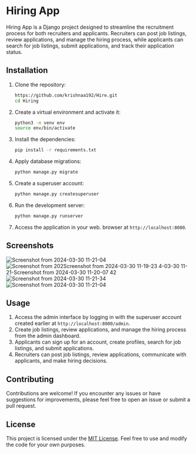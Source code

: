 # Hiring App

Hiring App is a Django project designed to streamline the recruitment process for both recruiters and applicants. Recruiters can post job listings, review applications, and manage the hiring process, while applicants can search for job listings, submit applications, and track their application status.

## Installation

1. Clone the repository:

    ```bash
   https://github.com/krishnaa192/Hire.git
    cd Hiring
    ```

2. Create a virtual environment and activate it:

    ```bash
    python3 -m venv env
    source env/bin/activate
    ```

3. Install the dependencies:

    ```bash
    pip install -r requirements.txt
    ```

4. Apply database migrations:

    ```bash
    python manage.py migrate
    ```

5. Create a superuser account:

    ```bash
    python manage.py createsuperuser
    ```

6. Run the development server:

    ```bash
    python manage.py runserver
    ```

7. Access the application in your web.
 browser at `http://localhost:8000`.

## Screenshots
![Screenshot from 2024-03-30 11-21-04](https://github.com/krishnaa192/Hire/assets/86311851/5e5ef85d-0717-47f4-8250-13300b1915f4)
![Screenshot from 202![Screenshot from 2024-03-30 11-19-23](https://github.com/krishnaa192/Hire/assets/86311851/40a98d26-b089-4f64-b34a-8f5c14b7d258)
4-03-30 11-21-![Screenshot from 2024-03-30 11-20-07](https://github.com/krishnaa192/Hire/assets/86311851/9a716519-3202-420e-b57f-ff44825badee)
42](https://github.com/krishnaa192/Hire/assets/86311851/d4d8a3f0-5d13-4975-a717-904b8ab76c53)
![Screenshot from 2024-03-30 11-21-34](https://github.com/krishnaa192/Hire/assets/86311851/5994c284-38c7-4f5b-ade7-a1f9fe6f48b5)
![Screenshot from 2024-03-30 11-21-04](https://github.com/krishnaa192/Hire/assets/86311851/7f32ffe4-3205-4436-95ae-6eebefb42c96)


## Usage

1. Access the admin interface by logging in with the superuser account created earlier at `http://localhost:8000/admin`.
2. Create job listings, review applications, and manage the hiring process from the admin dashboard.
3. Applicants can sign up for an account, create profiles, search for job listings, and submit applications.
4. Recruiters can post job listings, review applications, communicate with applicants, and make hiring decisions.

## Contributing

Contributions are welcome! If you encounter any issues or have suggestions for improvements, please feel free to open an issue or submit a pull request.

## License

This project is licensed under the [MIT License](LICENSE). Feel free to use and modify the code for your own purposes.
